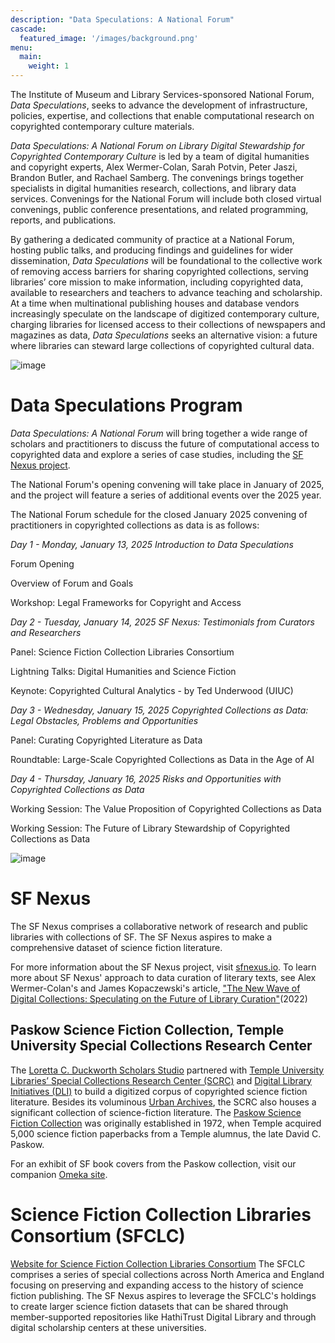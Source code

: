 ```yaml
---
description: "Data Speculations: A National Forum"
cascade:
  featured_image: '/images/background.png'
menu:
  main:
    weight: 1
---
```

The Institute of Museum and Library Services-sponsored National Forum, *Data Speculations*, seeks to advance the development of infrastructure, policies, expertise, and collections that enable computational research on copyrighted contemporary culture materials.

*Data Speculations: A National Forum on Library Digital Stewardship for Copyrighted Contemporary Culture* is led by a team of digital humanities and copyright experts, Alex Wermer-Colan, Sarah Potvin, Peter Jaszi, Brandon Butler, and Rachael Samberg. The convenings brings together specialists in digital humanities research, collections, and library data services. Convenings for the National Forum will include both closed virtual convenings, public conference presentations, and related programming, reports, and publications.

By gathering a dedicated community of practice at a National Forum, hosting public talks, and producing findings and guidelines for wider dissemination, *Data Speculations* will be foundational to the collective work of removing access barriers for sharing copyrighted collections, serving libraries’ core mission to make information, including copyrighted data, available to researchers and teachers to advance teaching and scholarship. At a time when multinational publishing houses and database vendors increasingly speculate on the landscape of digitized contemporary culture, charging libraries for licensed access to their collections of newspapers and magazines as data, *Data Speculations* seeks an alternative vision: a future where libraries can steward large collections of copyrighted cultural data. 

![image](/images/imls_logo_2c.jpg)

# Data Speculations Program
*Data Speculations: A National Forum* will bring together a wide range of scholars and practitioners to discuss the future of computational access to copyrighted data and explore a series of case studies, including the [SF Nexus project](https://sfnexus.io/).

The National Forum's opening convening will take place in January of 2025, and the project will feature a series of additional events over the 2025 year.

The National Forum schedule for the closed January 2025 convening of practitioners in copyrighted collections as data is as follows:

*Day 1 - Monday, January 13, 2025*
*Introduction to Data Speculations*

Forum Opening

Overview of Forum and Goals

Workshop: Legal Frameworks for Copyright and Access

*Day 2 - Tuesday, January 14, 2025*
*SF Nexus: Testimonials from Curators and Researchers*

Panel: Science Fiction Collection Libraries Consortium

Lightning Talks: Digital Humanities and Science Fiction

Keynote: Copyrighted Cultural Analytics - by Ted Underwood (UIUC)

*Day 3 - Wednesday, January 15, 2025*
*Copyrighted Collections as Data: Legal Obstacles, Problems and Opportunities*

Panel: Curating Copyrighted Literature as Data

Roundtable: Large-Scale Copyrighted Collections as Data in the Age of AI

*Day 4 - Thursday, January 16, 2025*
*Risks and Opportunities with Copyrighted Collections as Data*

Working Session: The Value Proposition of Copyrighted Collections as Data

Working Session: The Future of Library Stewardship of Copyrighted Collections as Data

![image](/images/sf_book_viz.png)

# SF Nexus
The SF Nexus comprises a collaborative network of research and public libraries with collections of SF. The SF Nexus aspires to make a comprehensive dataset of science fiction literature. 

For more information about the SF Nexus project, visit [sfnexus.io](https://sfnexus.io/). To learn more about SF Nexus' approach to data curation of literary texts, see Alex Wermer-Colan's and James Kopaczewski's article, ["The New Wave of Digital Collections: Speculating on the Future of Library Curation"](https://www.jstor.org/stable/45420508#metadata_info_tab_contents)(2022)

## Paskow Science Fiction Collection, Temple University Special Collections Research Center
The [Loretta C. Duckworth Scholars Studio](https://library.temple.edu/lcdss)  partnered with [Temple University Libraries’ Special Collections Research Center (SCRC)](https://library.temple.edu/scrc) and [Digital Library Initiatives (DLI)](https://digital.library.temple.edu/) to build a digitized corpus of copyrighted science fiction literature. Besides its voluminous [Urban Archives](https://library.temple.edu/collections/urban-archives), the SCRC also houses a significant collection of science-fiction literature. The [Paskow Science Fiction Collection](https://library.temple.edu/collections/paskow-science-fiction-collection-science-fiction-and-fantasy) was originally established in 1972, when Temple acquired 5,000 science fiction paperbacks from a Temple alumnus, the late David C. Paskow. 

For an exhibit of SF book covers from the Paskow collection, visit our companion [Omeka site]( https://lcdssgeo.com/omeka-s/s/scifi/page/digitizing-science-fiction).

# Science Fiction Collection Libraries Consortium (SFCLC)
[Website for Science Fiction Collection Libraries Consortium](http://sfspecialcollections.pbworks.com/w/page/75814541/About%20the%20SciFi%20Collection%20Libraries%20Consortium%20%28SFCLC%29)
The SFCLC comprises a series of special collections across North America and England focusing on preserving and expanding access to the history of science fiction publishing. The SF Nexus aspires to leverage the SFCLC's holdings to create larger science fiction datasets that can be shared through member-supported repositories like HathiTrust Digital Library and through digital scholarship centers at these universities.

